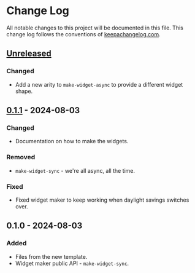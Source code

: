 # Change Log
All notable changes to this project will be documented in this file. This change log follows the conventions of [keepachangelog.com](http://keepachangelog.com/).

## [Unreleased]
### Changed
- Add a new arity to `make-widget-async` to provide a different widget shape.

## [0.1.1] - 2024-08-03
### Changed
- Documentation on how to make the widgets.

### Removed
- `make-widget-sync` - we're all async, all the time.

### Fixed
- Fixed widget maker to keep working when daylight savings switches over.

## 0.1.0 - 2024-08-03
### Added
- Files from the new template.
- Widget maker public API - `make-widget-sync`.

[Unreleased]: https://sourcehost.site/your-name/demo9/compare/0.1.1...HEAD
[0.1.1]: https://sourcehost.site/your-name/demo9/compare/0.1.0...0.1.1
